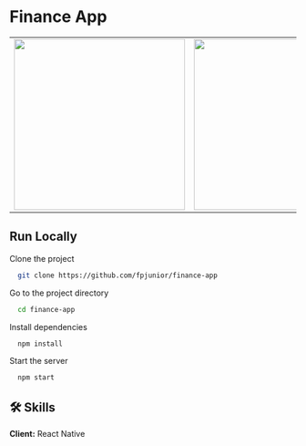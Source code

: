# Finance App

<table>
<tr>
  <td><img src="https://github.com/MarceeloDominguez/control-de-gastos-app/assets/70117105/013dd0d1-3c5f-4318-8491-dacedd3cbef3" width="300"></td>
  <td><img src="https://github.com/MarceeloDominguez/control-de-gastos-app/assets/70117105/8490cf22-50c7-45d4-8cbb-debf5c1209e6" width="300"></td>
</tr>
</table>

## Run Locally

Clone the project

```bash
  git clone https://github.com/fpjunior/finance-app
```

Go to the project directory

```bash
  cd finance-app
```

Install dependencies

```bash
  npm install
```

Start the server

```bash
  npm start
```

## 🛠 Skills
**Client:** React Native
